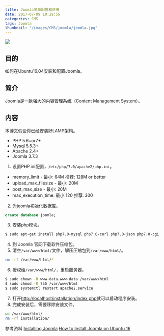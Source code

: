 ```yaml
---
title: Joomla简单配置和使用
date: 2017-07-09 10:29:56
categories: CMS
tags: Joomla
thumbnail: "/images/CMS/joomla/joomla.jpg"
---
```

![](/images/CMS/joomla/joomla.jpg)

## 目的
如何在Ubuntu16.04安装和配置Joomla。

<!--more-->

## 简介
Joomla是一款强大的内容管理系统（Content Management System）。

## 内容
本博文假设你已经安装好LAMP架构。
+ PHP 5.6+or7+
+ Mysql 5.5.3+
+ Apache 2.4+
+ Joomla 3.7.3

1. 设置PHP.ini配置，`/etc/php/7.0/apache2/php.ini`。
  + memory_limit - 最小: 64M 推荐: 128M or better
  + upload_max_filesize - 最小: 20M
  + post_max_size - 最小: 20M
  + max_execution_time: 最小 120 推荐: 300

2. 为joomla初始化数据库。
```sql
create database joomla;
```
3. 安装php模块。
```bash
$ sudo apt-get install php7.0-mysql php7.0-curl php7.0-json php7.0-cgi php7.0 libapache2-mod-php7.0 php7.0-mcrypt php7.0-xml php7.0-xmlrpc
```
4. 到 Joomla 官网下载软件压缩包。
5. 清空`/var/www/html/`文件，解压压缩包到`/var/www/html/`。
```bash
rm -rf /var/www/html/*
```
6. 授权给`/var/www/html/`，重启服务器。
```bash
$ sudo chown -R www-data.www-data /var/www/html
$ sudo chmod -R 755 /var/www/html
$ sudo systemctl restart apache2.service
```
7. 打开[http://localhost/installation/index.php](http://localhost/installation/index.php)就可以启动程序安装。
8. 完成安装后，需要移除安装文件。
```bash
cd /var/www/html/
rm -rf installation/
```



参考资料
[Installing Joomla](https://docs.joomla.org/J3.x:Installing_Joomla)
[How to Install Joomla on Ubuntu 16](https://www.globo.tech/learning-center/install-joomla-ubuntu-16/)
